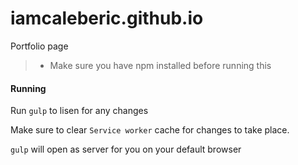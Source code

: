 # iamcaleberic.github.io
Portfolio page
> * Make sure you have npm installed before running this

#### Running

Run ```gulp``` to lisen for any changes 

Make sure to clear ```Service worker``` cache for changes to take place.

```gulp``` will open as server for you on your default browser
